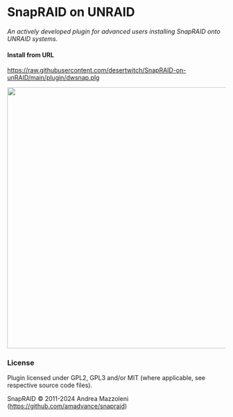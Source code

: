 SnapRAID on UNRAID
================
_An actively developed plugin for advanced users installing SnapRAID onto UNRAID systems._

#### Install from URL
https://raw.githubusercontent.com/desertwitch/SnapRAID-on-unRAID/main/plugin/dwsnap.plg

<img src="https://github.com/desertwitch/SnapRAID-on-unRAID/assets/24509509/d39a9014-5290-411c-bccf-3f90e6b18423" width="600px">

### License
Plugin licensed under GPL2, GPL3 and/or MIT (where applicable, see respective source code files).

SnapRAID © 2011-2024 Andrea Mazzoleni (https://github.com/amadvance/snapraid)
